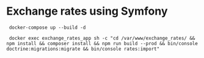 # Exchange rates using Symfony

``` docker-compose up --build -d```

``` docker exec exchange_rates_app sh -c "cd /var/www/exchange_rates/ && npm install && composer install && npm run build --prod && bin/console doctrine:migrations:migrate && bin/console rates:import"```